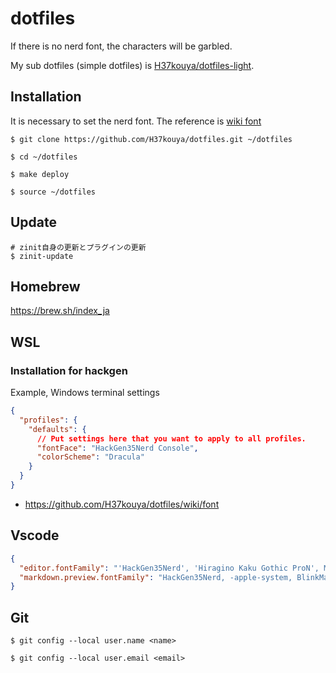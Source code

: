 # dotfiles

If there is no nerd font, the characters will be garbled.

My sub dotfiles (simple dotfiles) is [H37kouya/dotfiles-light](https://github.com/H37kouya/dotfiles-light).

## Installation

It is necessary to set the nerd font.
The reference is [wiki font](https://github.com/H37kouya/dotfiles/wiki/font)

```shell
$ git clone https://github.com/H37kouya/dotfiles.git ~/dotfiles

$ cd ~/dotfiles

$ make deploy

$ source ~/dotfiles
```


## Update

```shell
# zinit自身の更新とプラグインの更新
$ zinit-update
```

## Homebrew

https://brew.sh/index_ja

## WSL

### Installation for hackgen


Example, Windows terminal settings

```json
{
  "profiles": {
    "defaults": {
      // Put settings here that you want to apply to all profiles.
      "fontFace": "HackGen35Nerd Console",
      "colorScheme": "Dracula"
    }
  }
}
```

- https://github.com/H37kouya/dotfiles/wiki/font

## Vscode

```json
{
  "editor.fontFamily": "'HackGen35Nerd', 'Hiragino Kaku Gothic ProN', Menlo, Monaco, 'Courier New', monospace",
  "markdown.preview.fontFamily": "HackGen35Nerd, -apple-system, BlinkMacSystemFont, 'Segoe WPC', 'Segoe UI', system-ui, 'Ubuntu', 'Droid Sans', sans-serif"
}
```

## Git

```shell
$ git config --local user.name <name>

$ git config --local user.email <email>
```
